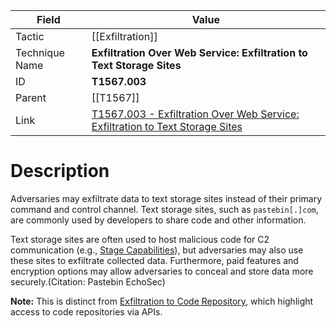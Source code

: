 
|Field|Value|
|---|---|
|Tactic|[[Exfiltration]]|
|Technique Name|**Exfiltration Over Web Service: Exfiltration to Text Storage Sites**|
|ID|**T1567.003**|
|Parent|[[T1567]]|
|Link|[T1567.003 - Exfiltration Over Web Service: Exfiltration to Text Storage Sites](https://attack.mitre.org/techniques/T1567/003)|

# Description

Adversaries may exfiltrate data to text storage sites instead of their primary command and control channel. Text storage sites, such as <code>pastebin[.]com</code>, are commonly used by developers to share code and other information.  

Text storage sites are often used to host malicious code for C2 communication (e.g., [Stage Capabilities](https://attack.mitre.org/techniques/T1608)), but adversaries may also use these sites to exfiltrate collected data. Furthermore, paid features and encryption options may allow adversaries to conceal and store data more securely.(Citation: Pastebin EchoSec)

**Note:** This is distinct from [Exfiltration to Code Repository](https://attack.mitre.org/techniques/T1567/001), which highlight access to code repositories via APIs.